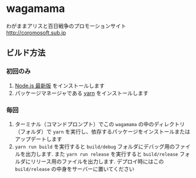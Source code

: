 # wagamama
わがままアリスと百日戦争のプロモーションサイト  
http://coromosoft.sub.jp

## ビルド方法

### 初回のみ
1. [Node.js 最新版](https://nodejs.org/ja/) をインストールします
1. パッケージマネージャである [yarn](https://yarnpkg.com/en/docs/install) をインストールします

### 毎回
1. ターミナル（コマンドプロンプト）でこの `wagamama` の中のディレクトリ（フォルダ）で `yarn` を実行し、依存するパッケージをインストールまたはアップデートします
1. `yarn run build` を実行すると `build/debug` フォルダにデバッグ用のファイルを出力します. また `yarn run release` を実行すると `build/release` フォルダにリリース用のファイルを出力します. デプロイ時にはこの `build/release` の中身をサーバーに置いてください